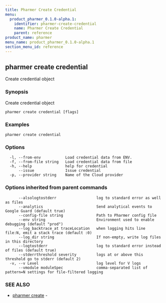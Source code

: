 ```yaml
---
title: Pharmer Create Credential
menu:
  product_pharmer_0.1.0-alpha.1:
    identifier: pharmer-create-credential
    name: Pharmer Create Credential
    parent: reference
product_name: pharmer
menu_name: product_pharmer_0.1.0-alpha.1
section_menu_id: reference
---
```

## pharmer create credential

Create  credential object

### Synopsis


Create  credential object

```
pharmer create credential [flags]
```

### Examples

```
pharmer create credential
```

### Options

```
  -l, --from-env           Load credential data from ENV.
  -f, --from-file string   Load credential data from file
  -h, --help               help for credential
      --issue              Issue credential
  -p, --provider string    Name of the Cloud provider
```

### Options inherited from parent commands

```
      --alsologtostderr                  log to standard error as well as files
      --analytics                        Send analytical events to Google Guard (default true)
      --config-file string               Path to Pharmer config file
      --env string                       Environment used to enable debugging (default "prod")
      --log_backtrace_at traceLocation   when logging hits line file:N, emit a stack trace (default :0)
      --log_dir string                   If non-empty, write log files in this directory
      --logtostderr                      log to standard error instead of files (default true)
      --stderrthreshold severity         logs at or above this threshold go to stderr (default 2)
  -v, --v Level                          log level for V logs
      --vmodule moduleSpec               comma-separated list of pattern=N settings for file-filtered logging
```

### SEE ALSO
* [pharmer create](/docs/reference/pharmer_create.md)	 - 

